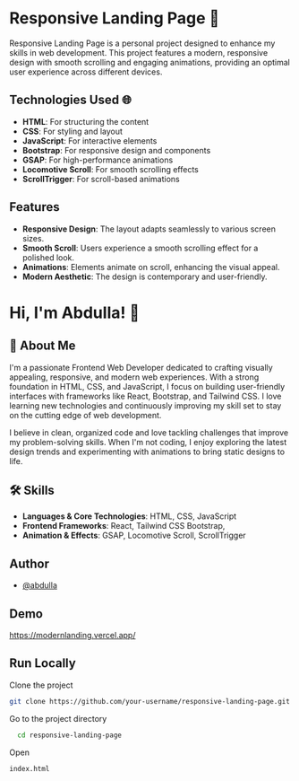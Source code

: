
# Responsive Landing Page 🚀

Responsive Landing Page is a personal project designed to enhance my skills in web development. This project features a modern, responsive design with smooth scrolling and engaging animations, providing an optimal user experience across different devices.


## Technologies Used 🌐

- **HTML**: For structuring the content
- **CSS**: For styling and layout
- **JavaScript**: For interactive elements
- **Bootstrap**: For responsive design and components
- **GSAP**: For high-performance animations
- **Locomotive Scroll**: For smooth scrolling effects
- **ScrollTrigger**: For scroll-based animations


## Features

- **Responsive Design**: The layout adapts seamlessly to various screen sizes.
- **Smooth Scroll**: Users experience a smooth scrolling effect for a polished look.
- **Animations**: Elements animate on scroll, enhancing the visual appeal.
- **Modern Aesthetic**: The design is contemporary and user-friendly.


# Hi, I'm Abdulla! 👋


## 🚀 About Me
I'm a passionate Frontend Web Developer dedicated to crafting visually appealing, responsive, and modern web experiences. With a strong foundation in HTML, CSS, and JavaScript, I focus on building user-friendly interfaces with frameworks like React, Bootstrap, and Tailwind CSS. I love learning new technologies and continuously improving my skill set to stay on the cutting edge of web development.

I believe in clean, organized code and love tackling challenges that improve my problem-solving skills. When I'm not coding, I enjoy exploring the latest design trends and experimenting with animations to bring static designs to life.

## 🛠 Skills
- **Languages & Core Technologies**: HTML, CSS, JavaScript
- **Frontend Frameworks**: React, Tailwind CSS Bootstrap, 
- **Animation & Effects**: GSAP, Locomotive Scroll, ScrollTrigger


## Author
- [@abdulla](https://github.com/Abdulla-4u)


## Demo

https://modernlanding.vercel.app/


## Run Locally

Clone the project

```bash
git clone https://github.com/your-username/responsive-landing-page.git
```

Go to the project directory

```bash
  cd responsive-landing-page
```
Open

```bash
index.html
```



